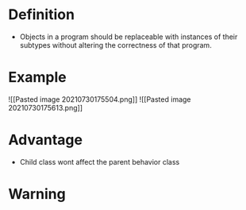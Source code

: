 # Definition
- Objects in a program should be replaceable with instances of their subtypes without altering the correctness of that program.

# Example
![[Pasted image 20210730175504.png]]
![[Pasted image 20210730175613.png]]
# Advantage
- Child class wont affect the parent behavior class

# Warning